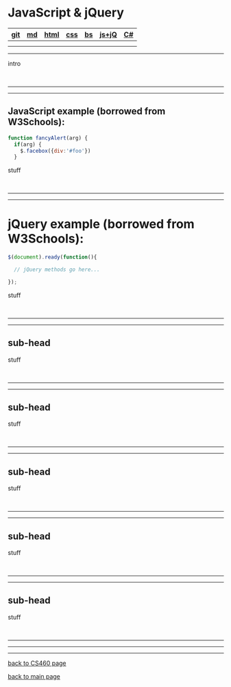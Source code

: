# JavaScript & jQuery   

| <a href="" target="_blank">git</a> | <a href="" target="_blank">md</a> | <a href="" target="_blank">html</a> | <a href="" target="_blank">css</a> | <a href="" target="_blank">bs</a> | <a href="" target="_blank">js+jQ</a> | <a href="" target="_blank">C#</a> |  
| --- | --- | --- | --- | --- | --- | --- |  
|     |     |     |     |     |    
 |     |  

---
intro

<br>

---
---
## JavaScript example (borrowed from W3Schools):  
```javascript
function fancyAlert(arg) {
  if(arg) {
    $.facebox({div:'#foo'})
  }
```
stuff

<br>

---
---
# jQuery example (borrowed from W3Schools):  
```javascript
$(document).ready(function(){

  // jQuery methods go here...

});
```
stuff

<br>

---
---
## sub-head  
stuff  

<br>

---
---
## sub-head  
stuff

<br>

---
---
## sub-head  
stuff

<br>

---
---
## sub-head
stuff

<br>

---
---
## sub-head
stuff

<br>

---
---
---
[back to CS460 page](https://Stormy9.github.io/CS460#js_jq/ "CS460 main page")   

[back to main page](https://Stormy9.github.io/ "main page")   
